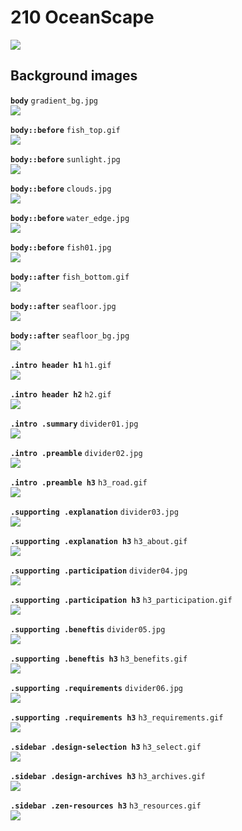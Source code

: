 # 210 OceanScape
![](210.jpg)

## Background images

**`body`** `gradient_bg.jpg`  
![](../src/210/gradient_bg.jpg)

**`body::before`** `fish_top.gif`  
![](../src/210/fish_top.gif)

**`body::before`** `sunlight.jpg`  
![](../src/210/sunlight.jpg)

**`body::before`** `clouds.jpg`  
![](../src/210/clouds.jpg)

**`body::before`** `water_edge.jpg`  
![](../src/210/water_edge.jpg)

**`body::before`** `fish01.jpg`  
![](../src/210/fish01.jpg)

**`body::after`** `fish_bottom.gif`  
![](../src/210/fish_bottom.gif)

**`body::after`** `seafloor.jpg`  
![](../src/210/seafloor.jpg)

**`body::after`** `seafloor_bg.jpg`  
![](../src/210/seafloor_bg.jpg)

**`.intro header h1`** `h1.gif`  
![](../src/210/h1.gif)

**`.intro header h2`** `h2.gif`  
![](../src/210/h2.gif)

**`.intro .summary`** `divider01.jpg`  
![](../src/210/divider01.jpg)

**`.intro .preamble`** `divider02.jpg`  
![](../src/210/divider02.jpg)

**`.intro .preamble h3`** `h3_road.gif`  
![](../src/210/h3_road.gif)

**`.supporting .explanation`** `divider03.jpg`  
![](../src/210/divider03.jpg)

**`.supporting .explanation h3`** `h3_about.gif`  
![](../src/210/h3_about.gif)

**`.supporting .participation`** `divider04.jpg`  
![](../src/210/divider04.jpg)

**`.supporting .participation h3`** `h3_participation.gif`  
![](../src/210/h3_participation.gif)

**`.supporting .beneftis`** `divider05.jpg`  
![](../src/210/divider05.jpg)

**`.supporting .beneftis h3`** `h3_benefits.gif`  
![](../src/210/h3_benefits.gif)

**`.supporting .requirements`** `divider06.jpg`  
![](../src/210/divider06.jpg)

**`.supporting .requirements h3`** `h3_requirements.gif`  
![](../src/210/h3_requirements.gif)

**`.sidebar .design-selection h3`** `h3_select.gif`  
![](../src/210/h3_select.gif)

**`.sidebar .design-archives h3`** `h3_archives.gif`  
![](../src/210/h3_archives.gif)

**`.sidebar .zen-resources h3`** `h3_resources.gif`  
![](../src/210/h3_resources.gif)
